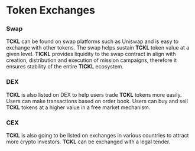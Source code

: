 # Token Exchanges

### Swap

**TCKL** can be found on swap platforms such as Uniswap and is easy to exchange with other tokens. The swap helps sustain **TCKL** token value at a given level. **TICKL** provides liquidity to the swap contract in align with creation, distribution and execution of mission campaigns, therefore it ensures stability of the entire **TICKL** ecosystem.

### DEX

**TCKL** is also listed on DEX to help users trade **TCKL** tokens more easily. Users can make transactions based on order book. Users can buy and sell **TCKL** tokens at a higher value in a free market mechanism.

### CEX

**TCKL** is also going to be listed on exchanges in various countries to attract more crypto investors. **TCKL** can be exchanged with a legal tender.







